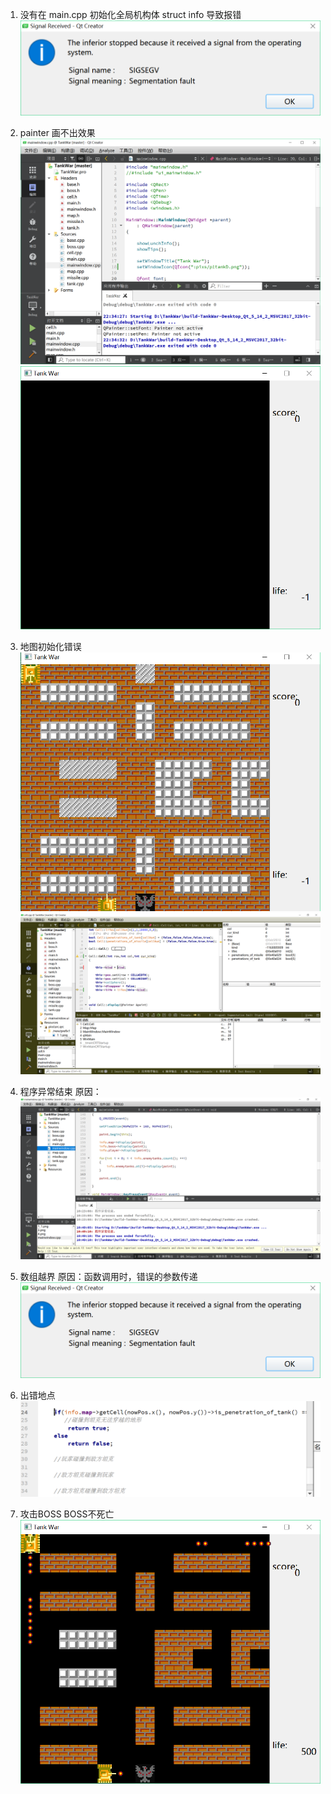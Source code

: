 1. 没有在 main.cpp 初始化全局机构体 struct info 导致报错
![link](de\array.png)

2. painter 画不出效果 
![paint](de\paint.png)
![paint_GUI](de\paintGUI.png)

3. 地图初始化错误
![map_init](de\map_init.png)
![cell_init](de\cell_init.png)

4. 程序异常结束 原因：
![exit](de\exit.png)

5. 数组越界 原因：函数调用时，错误的参数传递
![array](de\array.png)

6. 出错地点
![get_cell](de\get_cell.png)

7. 攻击BOSS BOSS不死亡
![fire_boss](de\fire_boss.png)





